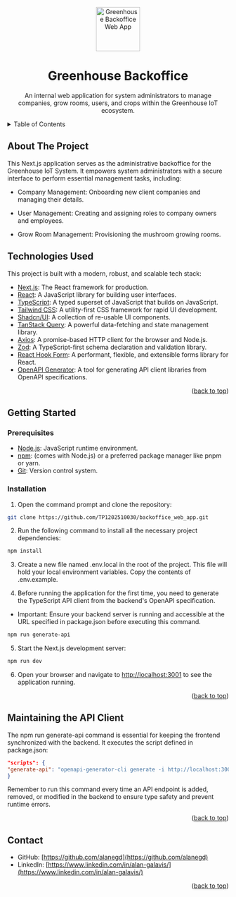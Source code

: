<a id="readme-top"></a>

<p align="center">
  <a href="https://github.com/TP1202510030/backoffice_web_app">
    <img alt="Greenhouse Backoffice Web App" src="src/app/favicon.ico" width="100" />
  </a>
</p>

<h1 align="center">
Greenhouse Backoffice
</h1>

<p align="center">
An internal web application for system administrators to manage companies, grow rooms, users, and crops within the Greenhouse IoT ecosystem.
<br />

<details>
<summary>Table of Contents</summary>
<ol>
<li>
<a href="#about-the-project">About The Project</a>
<ul>
<li><a href="#technologies-used">Technologies Used</a></li>
</ul>
</li>
<li>
<a href="#getting-started">Getting Started</a>
<ul>
<li><a href="#prerequisites">Prerequisites</a></li>
<li><a href="#installation">Installation</a></li>
</ul>
</li>
<li><a href="#maintaining-the-api-client">Maintaining the API Client</a></li>
<li><a href="#contact">Contact</a></li>
</ol>
</details>

## About The Project

This Next.js application serves as the administrative backoffice for the Greenhouse IoT System. It empowers system administrators with a secure interface to perform essential management tasks, including:

- Company Management: Onboarding new client companies and managing their details.

- User Management: Creating and assigning roles to company owners and employees.

- Grow Room Management: Provisioning the mushroom growing rooms.

## Technologies Used

This project is built with a modern, robust, and scalable tech stack:

- [Next.js](https://nextjs.org/): The React framework for production.
- [React](https://react.dev/): A JavaScript library for building user interfaces.
- [TypeScript](https://www.typescriptlang.org/): A typed superset of JavaScript that builds on JavaScript.
- [Tailwind CSS](https://tailwindcss.com/): A utility-first CSS framework for rapid UI development.
- [Shadcn/UI](https://ui.shadcn.com/): A collection of re-usable UI components.
- [TanStack Query](https://tanstack.com/query): A powerful data-fetching and state management library.
- [Axios](https://axios-http.com): A promise-based HTTP client for the browser and
  Node.js.
- [Zod](https://zod.dev/): A TypeScript-first schema declaration and validation library.
- [React Hook Form](https://react-hook-form.com/): A performant, flexible, and extensible forms library for React.
- [OpenAPI Generator](https://openapi-generator.tech/): A tool for generating API client libraries from OpenAPI specifications.

<p align="right">(<a href="#readme-top">back to top</a>)</p>

## Getting Started

### Prerequisites

- [Node.js](https://nodejs.org/en/download/): JavaScript runtime environment.
- [npm](https://docs.npmjs.com/): (comes with Node.js) or a preferred package manager like pnpm or yarn.
- [Git](https://git-scm.com/downloads): Version control system.

### Installation

1. Open the command prompt and clone the repository:

```sh
git clone https://github.com/TP1202510030/backoffice_web_app.git
```

2. Run the following command to install all the necessary project dependencies:

```sh
npm install
```

3. Create a new file named .env.local in the root of the project. This file will hold your local environment variables. Copy the contents of .env.example.

4. Before running the application for the first time, you need to generate the TypeScript API client from the backend's OpenAPI specification.

- Important: Ensure your backend server is running and accessible at the URL specified in package.json before executing this command.

```sh
npm run generate-api
```

5. Start the Next.js development server:

```sh
npm run dev
```

6. Open your browser and navigate to [http://localhost:3001](http://localhost:3001) to see the application running.

<p align="right">(<a href="#readme-top">back to top</a>)</p>

## Maintaining the API Client

The npm run generate-api command is essential for keeping the frontend synchronized with the backend. It executes the script defined in package.json:

```json
"scripts": {
"generate-api": "openapi-generator-cli generate -i http://localhost:3000/v3/api-docs -g typescript-axios -o src/lib/api/api-client"
}
```

Remember to run this command every time an API endpoint is added, removed, or modified in the backend to ensure type safety and prevent runtime errors.

<p align="right">(<a href="#readme-top">back to top</a>)</p>

## Contact

- GitHub: [https://github.com/alanegd](https://github.com/alanegd)
- LinkedIn: [https://www.linkedin.com/in/alan-galavis/](https://www.linkedin.com/in/alan-galavis/)

<p align="right">(<a href="#readme-top">back to top</a>)</p>
